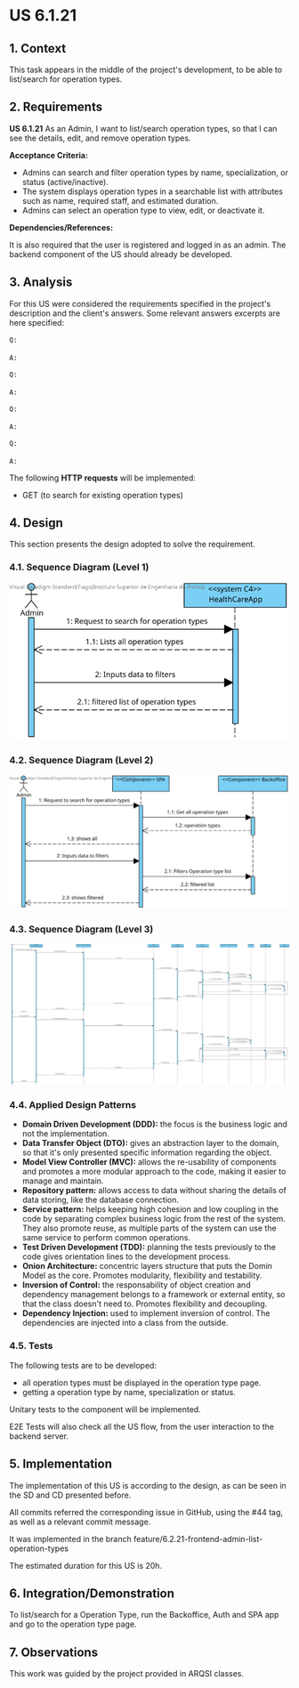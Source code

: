 # US 6.1.21

## 1. Context

This task appears in the middle of the project's development, to be able to list/search for operation types.


## 2. Requirements

**US 6.1.21** As an Admin, I want to list/search operation types, so that I can see the details, edit, and remove operation types.

**Acceptance Criteria:**
- Admins can search and filter operation types by name, specialization, or status (active/inactive).
- The system displays operation types in a searchable list with attributes such as name, required staff, and estimated duration.
- Admins can select an operation type to view, edit, or deactivate it.


**Dependencies/References:**

It is also required that the user is registered and logged in as an admin.
The backend component of the US should already be developed.


## 3. Analysis

For this US were considered the requirements specified in the project's description and the client's answers. 
Some relevant answers excerpts are here specified:


```
Q: 

A: 
```

```
Q: 

A: 
```

```
Q: 

A: 
```

```
Q: 

A: 
```

The following **HTTP requests** will be implemented:
- GET (to search for existing operation types)


## 4. Design

This section presents the design adopted to solve the requirement.

### 4.1. Sequence Diagram (Level 1)

![SSD_Lvl1.png](SD1.svg) 


### 4.2. Sequence Diagram (Level 2)

![SSD_Lvl1.png](SD2.svg) 


### 4.3. Sequence Diagram (Level 3)

![SSD_Lvl1.png](SD3.svg) 

### 4.4. Applied Design Patterns

- **Domain Driven Development (DDD):** the focus is the business logic and not the implementation.
- **Data Transfer Object (DTO):** gives an abstraction layer to the domain, so that it's only presented specific information regarding the object.
- **Model View Controller (MVC):** allows the re-usability of components and promotes a more modular approach to the code, making it easier to manage and maintain.
- **Repository pattern:** allows access to data without sharing the details of data storing, like the database connection.
- **Service pattern:** helps keeping high cohesion and low coupling in the code by separating complex business logic from the rest of the system. They also promote reuse, as multiple parts of the system can use the same service to perform common operations.
- **Test Driven Development (TDD):** planning the tests previously to the code gives orientation lines to the development process.
- **Onion Architecture:** concentric layers structure that puts the Domin Model as the core. Promotes modularity, flexibility and testability.
- **Inversion of Control:** the responsability of object creation and dependency management belongs to a framework or external entity, so that the class doesn't need to. Promotes flexibility and decoupling.
- **Dependency Injection:** used to implement inversion of control. The dependencies are injected into a class from the outside.


### 4.5. Tests

The following tests are to be developed:
- all operation types must be displayed in the operation type page.
- getting a operation type by name, specialization or status.

Unitary tests to the component will be implemented.

E2E Tests will also check all the US flow, from the user interaction to the backend server.


## 5. Implementation

The implementation of this US is according to the design, as can be seen in the SD and CD presented before.

All commits referred the corresponding issue in GitHub, using the #44 tag, as well as a relevant commit message.

It was implemented in the branch feature/6.2.21-frontend-admin-list-operation-types

The estimated duration for this US is 20h.


## 6. Integration/Demonstration

To list/search for a Operation Type, run the Backoffice, Auth and SPA app and go to the operation type page.

## 7. Observations

This work was guided by the project provided in ARQSI classes.